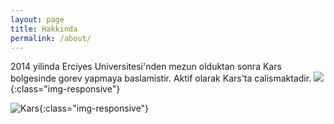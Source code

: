 ```yaml
---
layout: page
title: Hakkinda
permalink: /about/
---
```


2014 yilinda Erciyes Universitesi'nden mezun olduktan sonra Kars bolgesinde gorev yapmaya baslamistir. Aktif olarak Kars'ta calismaktadir.
![](../auto-4.jpg){:class="img-responsive"}

![Kars](../auto-3.jpg){:class="img-responsive"}


